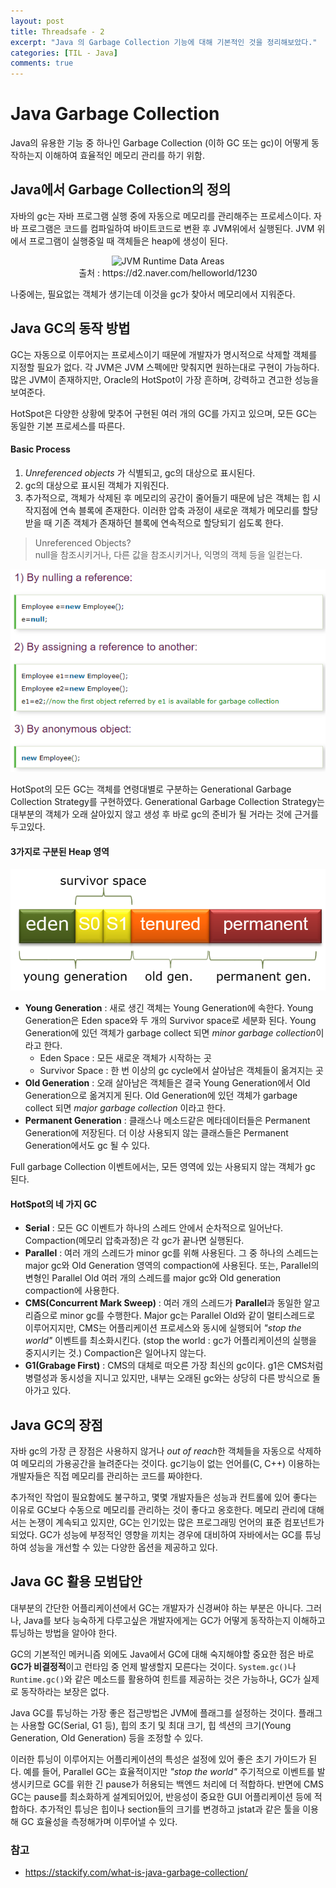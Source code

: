```yaml
---
layout: post
title: Threadsafe - 2
excerpt: "Java 의 Garbage Collection 기능에 대해 기본적인 것을 정리해보았다."
categories: [TIL - Java]
comments: true
---
```


Java Garbage Collection
=========

Java의 유용한 기능 중 하나인 Garbage Collection (이하 GC 또는 gc)이 어떻게 동작하는지 이해하여 효율적인 메모리 관리를 하기 위함.

## Java에서 Garbage Collection의 정의
자바의 gc는 자바 프로그램 실행 중에 자동으로 메모리를 관리해주는 프로세스이다.
자바 프로그램은 코드를 컴파일하여 바이트코드로 변환 후 JVM위에서 실행된다.
JVM 위에서 프로그램이 실행중일 때 객체들은 heap에 생성이 된다.

<center><img src="https://d2.naver.com/content/images/2015/06/helloworld-1230-4.png" alt="JVM Runtime Data Areas" width="300" height="300"><br>출처 : https://d2.naver.com/helloworld/1230</center>

나중에는, 필요없는 객체가 생기는데 이것을 gc가 찾아서 메모리에서 지워준다.

## Java GC의 동작 방법
GC는 자동으로 이루어지는 프로세스이기 때문에 개발자가 명시적으로 삭제할 객체를 지정할 필요가 없다. 각 JVM은 JVM 스펙에만 맞춰지면 원하는대로 구현이 가능하다. 많은 JVM이 존재하지만, Oracle의 HotSpot이 가장 흔하며, 강력하고 견고한 성능을 보여준다.

HotSpot은 다양한 상황에 맞추어 구현된 여러 개의 GC를 가지고 있으며, 모든 GC는 동일한 기본 프로세스를 따른다.

#### Basic Process
1. *Unreferenced objects* 가 식별되고, gc의 대상으로 표시된다.
2. gc의 대상으로 표시된 객체가 지워진다.
3. 추가적으로, 객체가 삭제된 후 메모리의 공간이 줄어들기 때문에 남은 객체는 힙 시작지점에 연속 블록에 존재한다. 이러한 압축 과정이 새로운 객체가 메모리를 할당받을 때 기존 객체가 존재하던 블록에 연속적으로 할당되기 쉽도록 한다.

> Unreferenced Objects?<br>
> null을 참조시키거나, 다른 값을 참조시키거나, 익명의 객체 등을 일컫는다.

![Java Unreferenced Objects example](/img/Garbage_Collector-Unreferenced_objects.png)

HotSpot의 모든 GC는 객체를 연령대별로 구분하는 Generational Garbage Collection Strategy를 구현하였다. Generational Garbage Collection Strategy는 대부분의 객체가 오래 살아있지 않고 생성 후 바로 gc의 준비가 될 거라는 것에 근거를 두고있다.


#### 3가지로 구분된 Heap 영역
![Java GC generations](/img/JavaGCgenerations.png)

- **Young Generation** : 새로 생긴 객체는 Young Generation에 속한다. Young Generation은 Eden space와 두 개의 Survivor space로 세분화 된다. Young Generation에 있던 객체가 garbage collect 되면 *minor garbage collection*이라고 한다.
  - Eden Space : 모든 새로운 객체가 시작하는 곳
  - Survivor Space : 한 번 이상의 gc cycle에서 살아남은 객체들이 옮겨지는 곳
- **Old Generation** : 오래 살아남은 객체들은 결국 Young Generation에서 Old Generation으로 옮겨지게 된다. Old Generation에 있던 객체가 garbage collect 되면 *major garbage collection* 이라고 한다.
- **Permanent Generation** : 클래스나 메소드같은 메타데이터들은 Permanent Generation에 저장된다. 더 이상 사용되지 않는 클래스들은 Permanent Generation에서도 gc 될 수 있다.

Full garbage Collection 이벤트에서는, 모든 영역에 있는 사용되지 않는 객체가 gc 된다.

#### HotSpot의 네 가지 GC

- **Serial** : 모든 GC 이벤트가 하나의 스레드 안에서 순차적으로 일어난다. Compaction(메모리 압축과정)은 각 gc가 끝나면 실행된다.
- **Parallel** : 여러 개의 스레드가 minor gc를 위해 사용된다. 그 중 하나의 스레드는 major gc와 Old Generation 영역의 compaction에 사용된다. 또는, Parallel의 변형인 Parallel Old 여러 개의 스레드를 major gc와 Old generation compaction에 사용한다.
- **CMS(Concurrent Mark Sweep)** : 여러 개의 스레드가 **Parallel**과 동일한 알고리즘으로 minor gc를 수행한다. Major gc는 Parallel Old와 같이 멀티스레드로 이루어지지만, CMS는 어플리케이션 프로세스와 동시에 실행되어 *"stop the world"* 이벤트를 최소화시킨다. (stop the world : gc가 어플리케이션의 실행을 중지시키는 것.) Compaction은 일어나지 않는다.
- **G1(Grabage First)** : CMS의 대체로 떠오른 가장 최신의 gc이다. g1은 CMS처럼 병렬성과 동시성을 지니고 있지만, 내부는 오래된 gc와는 상당히 다른 방식으로 돌아가고 있다.

## Java GC의 장점
자바 gc의 가장 큰 장점은 사용하지 않거나 *out of reach*한 객체들을 자동으로 삭제하여 메모리의 가용공간을 늘려준다는 것이다. gc기능이 없는 언어를(C, C++) 이용하는 개발자들은 직접 메모리를 관리하는 코드를 짜야한다.

추가적인 작업이 필요함에도 불구하고, 몇몇 개발자들은 성능과 컨트롤에 있어 좋다는 이유로 GC보다 수동으로 메모리를 관리하는 것이 좋다고 옹호한다. 메모리 관리에 대해서는 논쟁이 계속되고 있지만, GC는 인기있는 많은 프로그래밍 언어의 표준 컴포넌트가 되었다. GC가 성능에 부정적인 영향을 끼치는 경우에 대비하여 자바에서는 GC를 튜닝하여 성능을 개선할 수 있는 다양한 옵션을 제공하고 있다.

## Java GC 활용 모범답안

대부분의 간단한 어플리케이션에서 GC는 개발자가 신경써야 하는 부분은 아니다. 그러나, Java를 보다 능숙하게 다루고싶은 개발자에게는 GC가 어떻게 동작하는지 이해하고 튜닝하는 방법을 알아야 한다.

GC의 기본적인 메커니즘 외에도 Java에서 GC에 대해 숙지해야할 중요한 점은 바로 **GC가 비결정적**이고 런타임 중 언제 발생할지 모른다는 것이다. `System.gc()`나 `Runtime.gc()`와 같은 메소드를 활용하여 힌트를 제공하는 것은 가능하나, GC가 실제로 동작하라는 보장은 없다.

Java GC를 튜닝하는 가장 좋은 접근방법은 JVM에 플래그를 설정하는 것이다. 플래그는 사용할 GC(Serial, G1 등), 힙의 초기 및 최대 크기, 힙 섹션의 크기(Young Generation, Old Generation) 등을 조정할 수 있다. 

이러한 튜닝이 이루어지는 어플리케이션의 특성은 설정에 있어 좋은 초기 가이드가 된다. 예를 들어, Parallel GC는 효율적이지만 *"stop the world"* 주기적으로 이벤트를 발생시키므로 GC를 위한 긴 pause가 허용되는 백엔드 처리에 더 적합하다.
반면에 CMS GC는 pause를 최소화하게 설계되어있어, 반응성이 중요한 GUI 어플리케이션 등에 적합하다.
추가적인 튜닝은 힙이나 section들의 크기를 변경하고 jstat과 같은 툴을 이용해 GC 효율성을 측정해가며 이루어낼 수 있다.


### 참고
- <https://stackify.com/what-is-java-garbage-collection/>